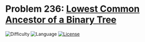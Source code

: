 # Problem 236: [Lowest Common Ancestor of a Binary Tree](https://leetcode.com/problems/lowest-common-ancestor-of-a-binary-tree/)
![Difficulty](https://img.shields.io/badge/Difficulty-Medium-orange.svg) ![Language](https://img.shields.io/badge/Language-C++%2011-yellow) [![License](https://img.shields.io/badge/License-MIT-blue.svg)](../LICENSE)
